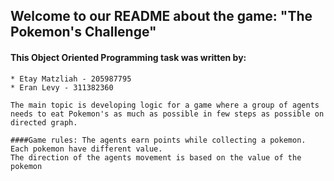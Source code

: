 ## Welcome to our README about the game: "The Pokemon's Challenge"

#### This Object Oriented Programming task was written by:

    * Etay Matzliah - 205987795
    * Eran Levy - 311382360
    
    The main topic is developing logic for a game where a group of agents needs to eat Pokemon's as much as possible in few steps as possible on directed graph.
    
    ####Game rules: The agents earn points while collecting a pokemon. Each pokemon have different value.
    The direction of the agents movement is based on the value of the pokemon 





